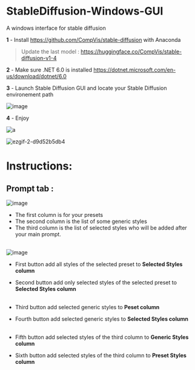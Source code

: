# StableDiffusion-Windows-GUI
A windows interface for stable diffusion

**1** - Install https://github.com/CompVis/stable-diffusion with Anaconda
> Update the last model : https://huggingface.co/CompVis/stable-diffusion-v1-4


**2** - Make sure .NET 6.0 is installed https://dotnet.microsoft.com/en-us/download/dotnet/6.0

**3** - Launch Stable Diffusion GUI and locate your Stable Diffusion environement path

![image](https://user-images.githubusercontent.com/111762798/187035210-4d141216-39f9-4a2b-a3b4-5e8bd02ccfde.png)

**4** - Enjoy


![a](https://user-images.githubusercontent.com/111762798/189497241-9a744d0b-0cde-4b6a-8e87-4c4ee5627a25.gif)

![ezgif-2-d9d52b5db4](https://user-images.githubusercontent.com/111762798/189496301-b39aeb10-f278-41c6-91df-8bf438e74dbf.gif)



# Instructions:

## Prompt tab :
![image](https://user-images.githubusercontent.com/111762798/187481834-7bc549ee-69e1-4e44-bad3-3a06804f6985.png)

- The first column is for your presets
- The second column is the list of some generic styles
- The third column is the list of selected styles who will be added after your main prompt.<br/><br/>

![image](https://user-images.githubusercontent.com/111762798/187480424-91b2db7e-cdbb-4a70-a8c6-380e62507b14.png)

- First button add all styles of the selected preset to **Selected Styles column**
- Second button add only selected styles of the selected preset to **Selected Styles column**  <br/><br/>

- Third button add selected generic styles to **Peset column**
- Fourth button add selected generic styles to **Selected Styles column**  <br/><br/>

- Fifth button add selected styles of the third column to **Generic Styles column**
- Sixth button add selected styles of the third column to **Preset Styles column**  <br/><br/>
